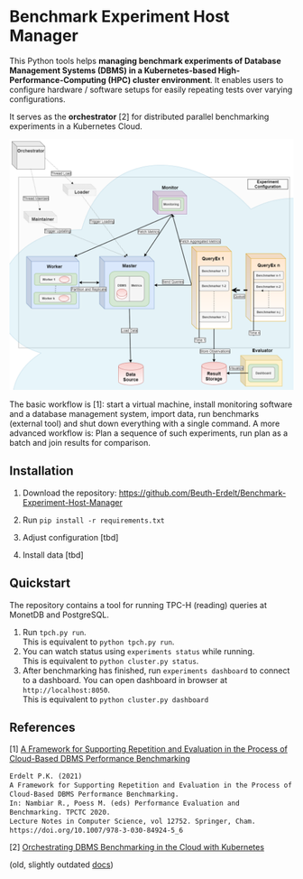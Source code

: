 # Benchmark Experiment Host Manager
This Python tools helps **managing benchmark experiments of Database Management Systems (DBMS) in a Kubernetes-based High-Performance-Computing (HPC) cluster environment**.
It enables users to configure hardware / software setups for easily repeating tests over varying configurations.

It serves as the **orchestrator** [2] for distributed parallel benchmarking experiments in a Kubernetes Cloud.

<p align="center">
    <img src="https://raw.githubusercontent.com/Beuth-Erdelt/Benchmark-Experiment-Host-Manager/v0.5.6/docs/experiment-with-orchestrator.png" width="800">
</p>

The basic workflow is [1]: start a virtual machine, install monitoring software and a database management system, import data, run benchmarks (external tool) and shut down everything with a single command.
A more advanced workflow is: Plan a sequence of such experiments, run plan as a batch and join results for comparison.

## Installation

1. Download the repository: https://github.com/Beuth-Erdelt/Benchmark-Experiment-Host-Manager

2. Run `pip install -r requirements.txt`

3. Adjust configuration [tbd]

4. Install data [tbd]

## Quickstart

The repository contains a tool for running TPC-H (reading) queries at MonetDB and PostgreSQL.

1. Run `tpch.py run`.  
  This is equivalent to `python tpch.py run`.
1. You can watch status using `experiments status` while running.  
  This is equivalent to `python cluster.py status`.
1. After benchmarking has finished, run `experiments dashboard` to connect to a dashboard. You can open dashboard in browser at `http://localhost:8050`.  
  This is equivalent to `python cluster.py dashboard`

## References

[1] [A Framework for Supporting Repetition and Evaluation in the Process of Cloud-Based DBMS Performance Benchmarking](https://doi.org/10.1007/978-3-030-84924-5_6)
```
Erdelt P.K. (2021)
A Framework for Supporting Repetition and Evaluation in the Process of Cloud-Based DBMS Performance Benchmarking.
In: Nambiar R., Poess M. (eds) Performance Evaluation and Benchmarking. TPCTC 2020.
Lecture Notes in Computer Science, vol 12752. Springer, Cham.
https://doi.org/10.1007/978-3-030-84924-5_6
```

[2] [Orchestrating DBMS Benchmarking in the Cloud with Kubernetes](https://www.researchgate.net/publication/353236865_Orchestrating_DBMS_Benchmarking_in_the_Cloud_with_Kubernetes)

(old, slightly outdated [docs](docs/Docs_old.md))